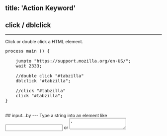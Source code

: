 title: 'Action Keyword'
---

## click / dblclick
---
Click or double click a HTML element.

<pre class='sublemon'>
process main () {
    
	jumpto "https://support.mozilla.org/en-US/";
	wait 2333;
	
	//double click "#tabzilla"
	dblclick "#tabzilla";
	
	//click "#tabzilla"
	click "#tabzilla";
}
</pre>

<br>
## input...by
---
Type a string into an element like <input type="text" /> or <textarea>.

<pre class='sublemon'>
// eg: id="link" class="case" 
input 'div#link.case' by "hello world.";
</pre>

<br>
## move 
---
Trigger onmouseenter or onmouseleave events on a HTML element. This action can trigger CSShover.

<pre class='sublemon'>
process main () {
    
	jumpto "https://www.deepin.org/en/";
	wait 2333;
	click '#hs-site-navigation > div:nth-child(1)';
	
	// Move on the 3 elements in the following.
	move '#menu-main > li:nth-child(2) > a:nth-child(1) > span:nth-child(1)';
	move '#menu-main > li:nth-child(3) > a:nth-child(1) > span:nth-child(1)';
	move '#menu-main > li:nth-child(4) > a:nth-child(1) > span:nth-child(1)';
}
</pre>

<br>
## hold
---
Hold an element by mouse continuely. The specific example is shown in the `drop` below.

<br>
## drop
---
Release an element by mouse.

<pre class="sublemon">
process main () {

	jumpto "https://jqueryui.com/draggable/";
	wait 2333;
	
	//Click on an element in the page, use `move` to achieve drag and pointer movement.
    hold '#content > iframe:nth-child(5) < #draggable';
    move '#content > iframe:nth-child(5) < html';
    
    //Release the element.
    drop;
}
</pre>

<br>
## scroll
---
Scroll the page and keep the selected element in the center of the screen.

<pre class="sublemon">
process main () {
  
	// Deepin Technology Community
	jumpto "https://www.deepin.org/en/";
	wait 2333;
	
	//
	scroll '#hs-top-footer';
}
</pre>

<br>
## jumpto / back / forward / refresh
---
`jumpto` jump to a URL; `forward` move forward to the next page; `back` move back to the previous page；`refresh` refresh the current page.

<pre class='sublemon'>
process main () {

	// jumpto
	jumpto "https://www.deepin.org/en/";
	wait 2333;
	click "#hs-site-navigation > div:nth-child(1) > span:nth-child(1)";
	click "#menu-main > li:nth-child(2) > a:nth-child(1) > span:nth-child(1)";
	wait 2000;
	
	//back : Get back to the homepage.
	back;
	wait 2000;
	
	//forward : Get forward to the doc page.
	forward;
	wait 2000;

    //refresh : Refresh the doc page.
	refresh;
}
</pre>

<br>
## wait
---
Wait a few time like a person［in milliseconds］.

<pre class='sublemon'>
//Editor will wait 3000ms to start the next action.
wait 3000;
</pre>

<br>
## assert
---
Assert that the expression is true [within certain time].

<pre class='sublemon'>
//Asserts the existence of a input box with the id of "test".
assert <#"textarea#test"/>;

//Asserts that a input box with the id of "test" will appear in 2 seconds.
assert <#"textarea#test"/> in 2000;
</pre>

<br>
## upload
---
If a test needs to upload a file to a web application, you can use the `upload` command to upload. The syntax is: `upload [the path of a file]`. There's one example in the following.

**Attention**：For Windows users, scine ‘\’ is used in the system path, you need to change '\' to '/' or use escape character like '\\\' to ensure lemonce runs successfully. For example, 'C:\Users\1.img' needs to be transformed into 'C:/Users/1.img' in lemonce.

<pre class='sublemon'>
#AUTOWAIT 1000
process main () {

	// Angular file upload - flow.js
	jumpto "http://flowjs.github.io/ng-flow/";
	wait 3333;
	// Click 'Basic upload'.
	click "div.ng-scope > .drop > span.btn-default";
	upload ["path of file1","path of file2"];
	wait 4000;
	// Click 'Single image upload'.
	click "body > div:nth-child(1) > section:nth-child(2) > div:nth-child(10) > div:nth-child(4) > span:nth-child(1)";
    upload ["path of file3","path of file4"];
	// Lemonce will upload the first file by default when only one file is supported.
    wait 4000;
}
</pre>